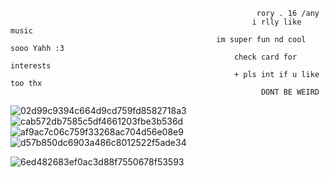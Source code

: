                                                            rory . 16 /any
                                                          i rlly like music
                                                  im super fun nd cool sooo Yahh :3
                                                      check card for interests
                                                      + pls int if u like too thx
                                                            DONT BE WEIRD 

                                              

![02d99c9394c664d9cd759fd8582718a3](https://github.com/valraes/valraes/assets/163700085/2c7e3e94-d2ed-4148-ab6e-73c13e52feb6)
![cab572db7585c5df4661203fbe3b536d](https://github.com/valraes/valraes/assets/163700085/e24ab5fc-e9af-4c43-a041-92c28e41fed7)
![af9ac7c06c759f33268ac704d56e08e9](https://github.com/valraes/valraes/assets/163700085/0fabc9ff-bd30-4b0f-8038-7ca81117fe75)
![d57b850dc6903a486c8012522f5ade34](https://github.com/valraes/valraes/assets/163700085/04d4323e-8218-4d07-9e62-107f804db043)

![6ed482683ef0ac3d88f7550678f53593](https://github.com/valraes/valraes/assets/163700085/347eba6c-78b1-4009-838e-c91ffe34912e)

